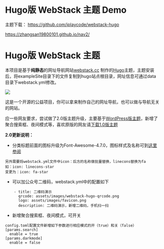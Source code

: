 # Hugo版 WebStack 主题 Demo

主题下载：
https://github.com/iplaycode/webstack-hugo

https://zhangsan19800101.github.io/nav2/

# Hugo版 WebStack 主题

本项目是基于**纯静态**的网址导航网站[webstack.cc](https://github.com/WebStackPage/WebStackPage.github.io) 制作的[Hugo](https://gohugo.io/)主题，主题安装后，将exampleSite目录下的文件复制到hugo站点根目录，网址信息可通过data目录下webstack.yml修改。

![](https://github.com/iplaycode/webstack-hugo/blob/master/static/assets/images/preview.gif)

这是一个开源的公益项目，你可以拿来制作自己的网址导航，也可以做与导航无关的网站。


应一些网友要求，尝试做了2.0版主题升级，主要基于[WordPress版主题](https://github.com/owen0o0/WebStack)，新增了聚合搜索框、夜间模式等，喜欢原版的网友请[下载1.0版主题](https://github.com/iplaycode/webstack-hugo/archive/refs/tags/webstack-hugo-v1.0.zip)

**2.0更新说明：**
+ 分类标题前面的图标升级为Font-Awesome-4.7.0，图标样式及名称可到[这里参阅](http://www.fontawesome.com.cn/faicons/)
```
另外需要将webstack.yml文件中icon：后方的名称做批量替换，linecons替换为fa
如：icon: linecons-star
变更为：icon: fa-star
```
+ 可以加公众号二维码，webstack.yml中的配置如下
```
    - title: 二维码演示
      qrcode: assets/images/webstack-hugo-qrcode.png
      logo: assets/images/favicon.png
      description: 二维码演示，新增二维码，手机扫一扫
```
+ 新增聚合搜索框、夜间模式，可开关
```
config.toml配置文件新增如下参数进行相应模式的开（true）和关（false）
[params.search]
  enable = true
[params.darkmode]
  enable = false
```
